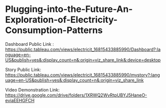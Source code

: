 # Plugging-into-the-Future-An-Exploration-of-Electricity-Consumption-Patterns

Dashboard Public Link : https://public.tableau.com/views/electricit_16815433885990/Dashboard?:language=en-US&publish=yes&:display_count=n&:origin=viz_share_link&:device=desktop

Story Public Link: https://public.tableau.com/views/electricit_16815433885990/mystory?:language=en-US&publish=yes&:display_count=n&:origin=viz_share_link

Video Demonstration Link: https://drive.google.com/drive/folders/1XRWQ2WvRtpUBYJ5HaneO-eviaEEHGFCH
